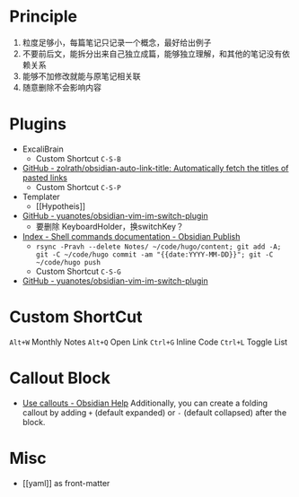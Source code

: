 # Principle
1. 粒度足够小，每篇笔记只记录一个概念，最好给出例子
2. 不要前后文，能拆分出来自己独立成篇，能够独立理解，和其他的笔记没有依赖关系
3. 能够不加修改就能与原笔记相关联
4. 随意删除不会影响内容

# Plugins
- ExcaliBrain
	- Custom Shortcut `C-S-B`
- [GitHub - zolrath/obsidian-auto-link-title: Automatically fetch the titles of pasted links](https://github.com/zolrath/obsidian-auto-link-title)
	- Custom Shortcut `C-S-P`
- Templater
	- [[Hypotheis]]
- [GitHub - yuanotes/obsidian-vim-im-switch-plugin](https://github.com/yuanotes/obsidian-vim-im-switch-plugin)
	- 要删除 KeyboardHolder，换switchKey？
- [Index - Shell commands documentation - Obsidian Publish](https://publish.obsidian.md/shellcommands/Index)
	- `rsync -Pravh --delete Notes/ ~/code/hugo/content; git add -A; git -C ~/code/hugo commit -am "{{date:YYYY-MM-DD}}"; git -C ~/code/hugo push`
	- Custom Shortcut `C-S-G`
- [GitHub - yuanotes/obsidian-vim-im-switch-plugin](https://github.com/yuanotes/obsidian-vim-im-switch-plugin)

# Custom ShortCut
`Alt+W` Monthly Notes
`Alt+Q` Open Link
`Ctrl+G` Inline Code
`Ctrl+L` Toggle List

# Callout Block
- [Use callouts - Obsidian Help](https://help.obsidian.md/How+to/Use+callouts)
Additionally, you can create a folding callout by adding `+` (default expanded) or `-` (default collapsed) after the block.

# Misc
- [[yaml]] as front-matter